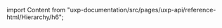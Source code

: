 
import Content from "uxp-documentation/src/pages/uxp-api/reference-html/Hierarchy/h6";

<Content query="product=photoshop"/>

